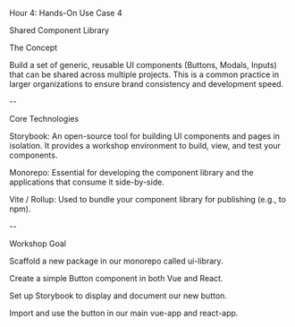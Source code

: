 Hour 4: Hands-On Use Case 4

Shared Component Library

The Concept

Build a set of generic, reusable UI components (Buttons, Modals, Inputs) that can be shared across multiple projects. This is a common practice in larger organizations to ensure brand consistency and development speed.

--

Core Technologies

Storybook: An open-source tool for building UI components and pages in isolation. It provides a workshop environment to build, view, and test your components.

Monorepo: Essential for developing the component library and the applications that consume it side-by-side.

Vite / Rollup: Used to bundle your component library for publishing (e.g., to npm).

--

Workshop Goal

Scaffold a new package in our monorepo called ui-library.

Create a simple Button component in both Vue and React.

Set up Storybook to display and document our new button.

Import and use the button in our main vue-app and react-app.
